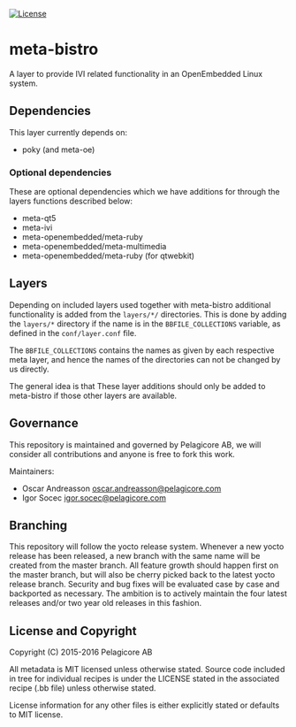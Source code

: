 [![License](http://img.shields.io/:license-mit-blue.svg?style=flat-square)](http://badges.mit-license.org)

# meta-bistro

A layer to provide IVI related functionality in an OpenEmbedded Linux system.

## Dependencies

This layer currently depends on:

* poky (and meta-oe)

### Optional dependencies

These are optional dependencies which we have additions for through the layers
functions described below:

* meta-qt5
* meta-ivi
* meta-openembedded/meta-ruby
* meta-openembedded/meta-multimedia
* meta-openembedded/meta-ruby (for qtwebkit)

## Layers

Depending on included layers used together with meta-bistro additional
functionality is added from the `layers/*/` directories. This is done by adding
the `layers/*` directory if the name is in the `BBFILE_COLLECTIONS` variable,
as defined in the `conf/layer.conf` file.

The `BBFILE_COLLECTIONS` contains the names as given by each respective meta
layer, and hence the names of the directories can not be changed by us directly.

The general idea is that These layer additions should only be added to
meta-bistro if those other layers are available.

## Governance

This repository is maintained and governed by Pelagicore AB, we will consider
all contributions and anyone is free to fork this work.

Maintainers:

 * Oscar Andreasson <oscar.andreasson@pelagicore.com>
 * Igor Socec <igor.socec@pelagicore.com>

## Branching

This repository will follow the yocto release system. Whenever a new yocto
release has been released, a new branch with the same name will be created
from the master branch.
All feature growth should happen first on the master branch, but will also be
cherry picked back to the latest yocto release branch. Security and bug fixes
will be evaluated case by case and backported as necessary. The ambition is to
actively maintain the four latest releases and/or two year old releases in
this fashion.

## License and Copyright

Copyright (C) 2015-2016 Pelagicore AB

All metadata is MIT licensed unless otherwise stated. Source code included
in tree for individual recipes is under the LICENSE stated in the associated
recipe (.bb file) unless otherwise stated.

License information for any other files is either explicitly stated
or defaults to MIT license.
